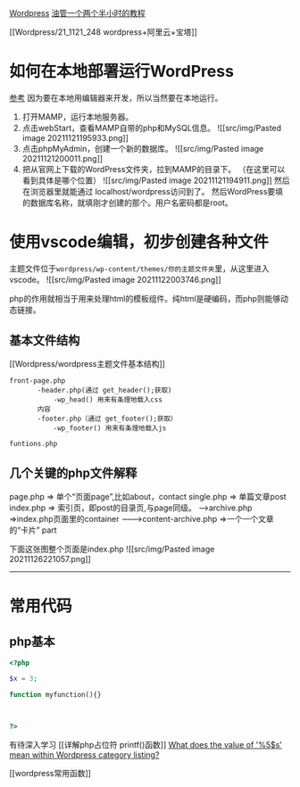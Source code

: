 

[Wordpress](https://cn.wordpress.org/support/)
[油管一个两个半小时的教程](https://www.youtube.com/watch?v=-h7gOJbIpmo)

[[Wordpress/21_1121_248  wordpress+阿里云+宝塔]]






# 如何在本地部署运行WordPress
[参考](http://www.rrdaj.com/wzllyy/2852.html)
因为要在本地用编辑器来开发，所以当然要在本地运行。

1. 打开MAMP，运行本地服务器。
2. 点击webStart，查看MAMP自带的php和MySQL信息。
  ![[src/img/Pasted image 20211121195933.png]]
3. 点击phpMyAdmin，创建一个新的数据库。
 ![[src/img/Pasted image 20211121200011.png]]
4. 把从官网上下载的WordPress文件夹，拉到MAMP的目录下。
（在这里可以看到具体是哪个位置）
 ![[src/img/Pasted image 20211121194911.png]]
 然后在浏览器里就能通过 localhost/wordpress访问到了。
 然后WordPress要填的数据库名称，就填刚才创建的那个。用户名密码都是root。
 
 # 使用vscode编辑，初步创建各种文件
 主题文件位于`wordpress/wp-content/themes/你的主题文件夹`里，从这里进入vscode。
 ![[src/img/Pasted image 20211122003746.png]]
 
 php的作用就相当于用来处理html的模板组件。纯html是硬编码，而php则能够动态链接。
 
 ## 基本文件结构
 [[Wordpress/wordpress主题文件基本结构]]
 
 ```
front-page.php
 		-header.php(通过 get_header();获取)
			-wp_head() 用来有条理地载入css
		内容
		-footer.php（通过 get_footer();获取）
			-wp_footer() 用来有条理地载入js
			
funtions.php

```
## 几个关键的php文件解释
page.php => 单个“页面page”,比如about，contact
single.php => 单篇文章post
index.php => 索引页，即post的目录页,与page同级。
-->archive.php =>index.php页面里的container
--->content-archive.php =>一个一个文章的“卡片” part

下面这张图整个页面是index.php
		![[src/img/Pasted image 20211126221057.png]]

---
 
 # 常用代码
 ## php基本
 ```php
 <?php

$x = 3;

function myfunction(){}



 ?>
 ```

有待深入学习
[[详解php占位符 printf()函数]]
[What does the value of '%5$s' mean within Wordpress category listing?](https://stackoverflow.com/questions/32600160/what-does-the-value-of-5s-mean-within-wordpress-category-listing)

[[wordpress常用函数]]